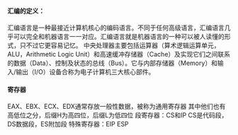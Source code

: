 #### 汇编的定义：
汇编语言是一种最接近计算机核心的编码语言。不同于任何高级语言，汇编语言几乎可以完全和机器语言一一对应。汇编语言就是机器语言的一种可以被人读懂的形式，只不过它更容易记忆。
中央处理器主要包括运算器（算术逻辑运算单元，ALU，Arithmetic Logic Unit）和高速缓冲存储器（Cache）及实现它们之间联系的数据（Data）、控制及状态的总线（Bus）。它与内部存储器（Memory）和输入/输出（I/O）设备合称为电子计算机三大核心部件。

#### 寄存器
EAX、EBX、ECX、EDX通常存放一般性数据，被称为通用寄存器
其中他们也有高低位之分，后缀H为高四位，后缀L为低四位
段寄存器：CS和IP
CS是代码段，DS数据段，ES附加段
特殊寄存器：EIP ESP
